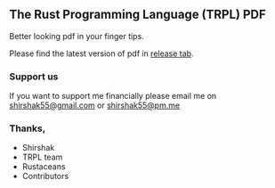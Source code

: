 ## The Rust Programming Language (TRPL) PDF

Better looking pdf in your finger tips.

Please find the latest version of pdf in [release tab](https://github.com/shirshak55/Rust-Book-In-PDF/releases).

### Support us

If you want to support me financially please email me on shirshak55@gmail.com or shirshak55@pm.me

### Thanks,

-   Shirshak
-   TRPL team
-   Rustaceans
-   Contributors
